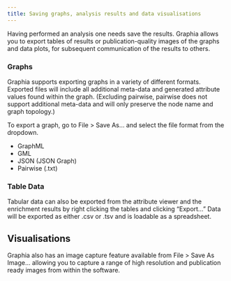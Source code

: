 ```yaml
---
title: Saving graphs, analysis results and data visualisations
---
```


Having performed an analysis one needs save the results. Graphia allows you to export tables of results or publication-quality images of the graphs and data plots, for subsequent communication of the results to others.

### Graphs
Graphia supports exporting graphs in a variety of different formats. Exported files will include all additional meta-data and generated attribute values found within the graph. (Excluding pairwise, pairwise does not support additional meta-data and will only preserve the node name and graph topology.)

To export a graph, go to File > Save As… and select the file format from the dropdown.
- GraphML
- GML
- JSON (JSON Graph)
- Pairwise (.txt)

### Table Data
Tabular data can also be exported from the attribute viewer and the enrichment results by right clicking the tables and clicking “Export…” Data will be exported as either .csv or .tsv and is loadable as a spreadsheet.

## Visualisations
Graphia also has an image capture feature available from File > Save As Image… allowing you to capture a range of high resolution and publication ready images from within the software.
